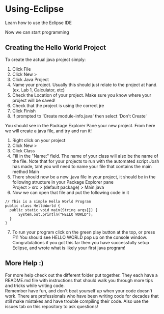 # Using-Eclipse
Learn how to use the Eclipse IDE

Now we can start programming  
## Creating the Hello World Project  
To create the actual java project simply:  
1. Click File  
2. Click New >  
3. Click Java Project  
4. Name your project. Usually this should just relate to the project at hand. (ex. Lab 1, Calculator, etc)  
5. Check the Location of your project. Make sure you know where your project will be saved!  
6. Check that the project is using the correct jre  
7. Click Finish  
8. If prompted to 'Create module-info.java' then select 'Don't Create'  

You should see in the Package Explorer Pane your new project. From here we will create a java file, and try and run it!  

1. Right click on your project  
2. Click New >  
3. Click Class  
4. Fill in the "Name:" field. The name of your class will also be the name of the file. Note that for your projects to run with the automated script Josh has made, taht you will need to name your file that contains the main method Main  
5. There should now be a new .java file in your project, it should be in the following structure in your Package Explorer pane  
  Project > src > (default package) > Main.java  
6. Now we can open that file and put the following code in it  
  ```{java}
  // This is a simple Hello World Program
public class HelloWorld {
	public static void main(String args[]) {
		System.out.println("HELLO WORLD");
	}
}
```  
7. To run your program click on the green play button at the top, or press F11
You should see HELLO WORLD pop up on the console window.  
Congratulations if you got this far then you have successfully setup Eclipse, and wrote what is likely your first java program!  

## More Help :)  
For more help check out the different folder put together. They each have a README.md file with instructions that should walk you through more tips and tricks while writing code.  
Remember have fun, and don't beat yourself up when your code doesn't work. There are professionals who have been writing code for decades that still make mistakes and have trouble compiling their code. Also use the issues tab on this repository to ask questions!
